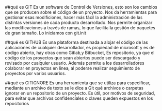 ##qué es GIT
Es un software de Control de Versiones, esto son los cambios que se producen sobre el código de un proyecto. Nos da herramientas para gestionar esas modificiones, 
hacer más fácil la administración de las distintas versiones de cada producto desarrollado.
Nos permite organizar las modificaciones a través de ramas, lo que facilita la gestión de paquetes de gran tamaño.
Lo iniciamos con git.init



##qué es GITHUB
Es una plataforma destinada a alojar el código de las aplicaciones de cualquier desarrollador, es propiedad de microsoft y es de código abierto, 
hay otras como Gitlab,y Bitbucket,
Es repositorio, ya que el código de los proyectos que sean abiertos puede ser descargado y revisado por cualquier usuario. 
Además permite a los desarrolladores colaborar en proyectos en línea, al poderse realizar seguimiento de proyectos por varios usuarios.

##qué es GITIGNORE
Es una herramienta que se utiliza para especificar, mediante un archivo de texto se le dice a Git qué archivos o carpetas ignorar en un repositorio de un proyecto.
Es útil, por motivos de seguridad, para evitar que archivos confidenciales o claves queden expuestos en los repositorios
